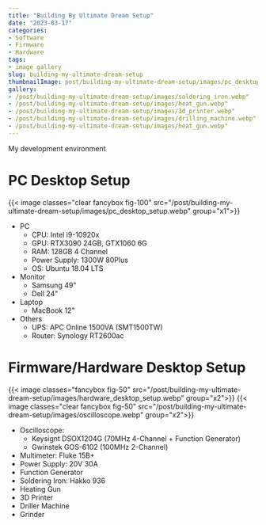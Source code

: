 ```yaml
---
title: "Building By Ultimate Dream Setup"
date: "2023-03-17"
categories:
- Software
- Firmware
- Hardware
tags:
- image gallery
slug: building-my-ultimate-dream-setup
thumbnailImage: post/building-my-ultimate-dream-setup/images/pc_desktop_setup.webp
gallery:
- /post/building-my-ultimate-dream-setup/images/soldering_iron.webp"
- /post/building-my-ultimate-dream-setup/images/heat_gun.webp"
- /post/building-my-ultimate-dream-setup/images/3d_printer.webp"
- /post/building-my-ultimate-dream-setup/images/drilling_machine.webp"
- /post/building-my-ultimate-dream-setup/images/heat_gun.webp"
---
```


<!-- for peek -->
My development environment

<!--more-->
# PC Desktop Setup
{{< image classes="clear fancybox fig-100" src="/post/building-my-ultimate-dream-setup/images/pc_desktop_setup.webp" group="x1">}}
- PC
  - CPU: Intel i9-10920x
  - GPU: RTX3090 24GB, GTX1060 6G
  - RAM: 128GB 4 Channel
  - Power Supply: 1300W 80Plus
  - OS: Ubuntu 18.04 LTS
- Monitor
  - Samsung 49"
  - Dell 24"
- Laptop
  - MacBook 12"
  <!-- - MacBook Air M2 -->
- Others
  - UPS: APC Online 1500VA (SMT1500TW)
  - Router: Synology RT2600ac 

# Firmware/Hardware Desktop Setup
{{< image classes="fancybox fig-50" src="/post/building-my-ultimate-dream-setup/images/hardware_desktop_setup.webp" group="x2">}}
{{< image classes="clear fancybox fig-50" src="/post/building-my-ultimate-dream-setup/images/oscilloscope.webp" group="x2">}}
- Oscilloscope:
  - Keysignt DSOX1204G (70MHz 4-Channel + Function Generator)
  - Gwinstek GOS-6102 (100MHz 2-Channel)
- Multimeter: Fluke 15B+
- Power Supply: 20V 30A
- Function Generator
- Soldering Iron: Hakko 936 
- Heating Gun
- 3D Printer
- Driller Machine
- Grinder

<!-- 
{{< image classes="fancybox fig-20" src="/post/building-my-ultimate-dream-setup/images/soldering_iron.webp" group="x3">}}
{{< image classes="fancybox fig-20" src="/post/building-my-ultimate-dream-setup/images/3d_printer.webp" group="x3">}}
{{< image classes="fancybox fig-20" src="/post/building-my-ultimate-dream-setup/images/grinder.webp" group="x3">}}
{{< image classes="fancybox fig-20" src="/post/building-my-ultimate-dream-setup/images/drilling_machine.webp" group="x3">}}
{{< image classes="fancybox fig-20" src="/post/building-my-ultimate-dream-setup/images/heat_gun.webp" group="x3">}}
 -->

